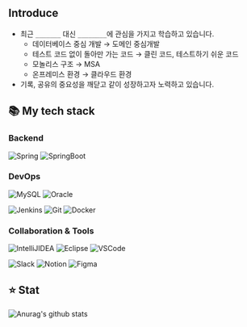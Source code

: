 ## Introduce
- 최근 `_______` 대신 `________`에 관심을 가지고 학습하고 있습니다.
    - 데이터베이스 중심 개발 → 도메인 중심개발
    - 테스트 코드 없이 돌아만 가는 코드 → 클린 코드, 테스트하기 쉬운 코드
    - 모놀리스 구조 → MSA
    - 온프레미스 환경 → 클라우드 환경
- 기록, 공유의 중요성을 깨닫고 같이 성장하고자 노력하고 있습니다.

## 📚 My tech stack
### Backend
![Spring](https://img.shields.io/badge/-Spring-6DB33F?style=for-the-badge&logo=Spring&logoColor=white)
![SpringBoot](https://img.shields.io/badge/-SpringBoot-6DB33F?style=for-the-badge&logo=SpringBoot&logoColor=white)

### DevOps
![MySQL](https://img.shields.io/badge/-MySQL-4479A1?style=for-the-badge&logo=MySQL&logoColor=white)
![Oracle](https://img.shields.io/badge/-Oracle-F80000?style=for-the-badge&logo=Oracle&logoColor=white)

![Jenkins](https://img.shields.io/badge/-Jenkins-D24939?style=for-the-badge&logo=Jenkins&logoColor=white)
![Git](https://img.shields.io/badge/-Git-F05032?style=for-the-badge&logo=git&logoColor=white)
![Docker](https://img.shields.io/badge/-Docker-46a2f1?style=for-the-badge&logo=docker&logoColor=white)

### Collaboration & Tools
![IntelliJIDEA](https://img.shields.io/badge/-IntelliJ-4479A1?style=for-the-badge&logo=IntelliJIDEA&logoColor=white)
![Eclipse](https://img.shields.io/badge/-Eclipse-2C2255?style=for-the-badge&logo=Eclipse&logoColor=white)
![VSCode](https://img.shields.io/badge/-VSCode-007ACC?style=for-the-badge&logo=VisualStudioCode&logoColor=white)

![Slack](https://img.shields.io/badge/-Slack-4A154B?style=for-the-badge&logo=Slack&logoColor=white)
![Notion](https://img.shields.io/badge/-Notion-000000?style=for-the-badge&logo=Notion&logoColor=white)
![Figma](https://img.shields.io/badge/-Figma-F24E1E?style=for-the-badge&logo=Figma&logoColor=white)

## ⭐️ Stat
![Anurag's github stats](https://github-readme-stats.vercel.app/api?username=fDevJc&show_icons=true&theme=tokyonight)

<!--
## 📖 Book & Education
### Framework
- 토비의 스프링 3.1 Vol1
- 토비의 스프링 3.1 Vol2
- [스프링부트와 AWS로 혼자 구현하는 웹 서비스](https://github.com/fDevJc/freelec-springboot2-webservice)
### Development
- [EffectiveJava](https://github.com/fDevJc/TIL/tree/main/BOOK/effectivejava)
- DDD START!
- Clean Code
- 헤드 퍼스트 디자인패턴
- 리팩터링 2판
- 도메인 주도 설계로 시작하는 마이크로서비스 개발
### CS
- 그림으로 공부하는 IT인프라 구조
- 성공과 실패를 결정하는 1%의 네트워크 원리
- [HTTP완벽가이드](https://github.com/fDevJc/TIL/tree/main/BOOK/HTTP%EC%99%84%EB%B2%BD%EA%B0%80%EC%9D%B4%EB%93%9C)
- [RealMySQL](https://github.com/fDevJc/TIL/tree/main/BOOK/RealMySQL)
-->
